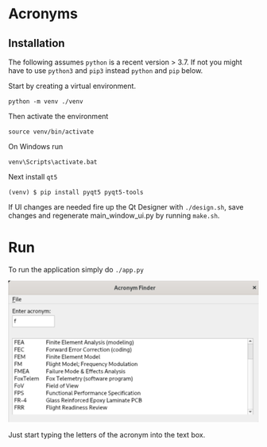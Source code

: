 # Acronyms

## Installation

The following assumes `python` is a recent version > 3.7. If not you might
have to use `python3` and `pip3` instead `python` and `pip` below.

Start by creating a virtual environment.

```
python -m venv ./venv
```

Then activate the environment

```
source venv/bin/activate
```

On Windows run

```
venv\Scripts\activate.bat
```

Next install `qt5`

```
(venv) $ pip install pyqt5 pyqt5-tools
```

If UI changes are needed fire up the Qt Designer with `./design.sh`, save changes
and regenerate main_window_ui.py by running `make.sh`.

# Run

To run the application simply do `./app.py`

![UI](AcronymFinder.png)

Just start typing the letters of the acronym into the text box.
